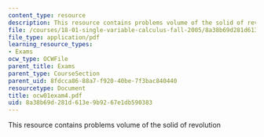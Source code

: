 ```yaml
---
content_type: resource
description: This resource contains problems volume of the solid of revolution
file: /courses/18-01-single-variable-calculus-fall-2005/8a38b69d281d613e9b9267e1db590383_ocw01exam4.pdf
file_type: application/pdf
learning_resource_types:
- Exams
ocw_type: OCWFile
parent_title: Exams
parent_type: CourseSection
parent_uid: 8fdcca86-88a7-f920-40be-7f3bac840440
resourcetype: Document
title: ocw01exam4.pdf
uid: 8a38b69d-281d-613e-9b92-67e1db590383
---
```

This resource contains problems volume of the solid of revolution

